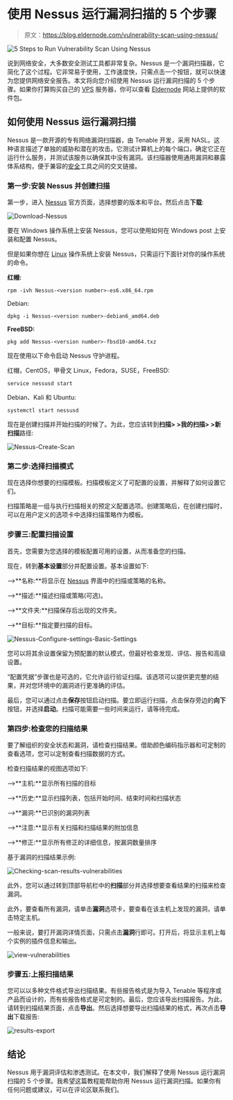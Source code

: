 # 使用 Nessus 运行漏洞扫描的 5 个步骤

> 原文：<https://blog.eldernode.com/vulnerability-scan-using-nessus/>

![5 Steps to Run Vulnerability Scan Using Nessus](img/84e455cfb4a8f7bc0f7aca1189dc5836.png)

说到网络安全，大多数安全测试工具都非常复杂。Nessus 是一个漏洞扫描器，它简化了这个过程。它非常易于使用，工作速度快，只需点击一个按钮，就可以快速为您提供网络安全报告。本文将向您介绍使用 Nessus 运行漏洞扫描的 5 个步骤。如果你打算购买自己的 [VPS](https://eldernode.com/vps/) 服务器，你可以查看 [Eldernode](https://eldernode.com/) 网站上提供的软件包。

## **如何使用 Nessus** 运行漏洞扫描

Nessus 是一款开源的专有网络漏洞扫描器，由 Tenable 开发，采用 NASL。这种语言描述了单独的威胁和潜在的攻击。它测试计算机上的每个端口，确定它正在运行什么服务，并测试该服务以确保其中没有漏洞。该扫描器使用通用漏洞和暴露体系结构，便于兼容的[安全](https://blog.eldernode.com/tag/security/)工具之间的交叉链接。

### **第一步:安装 Nessus 并创建扫描**

第一步，进入 [Nessus](https://www.tenable.com/downloads/nessus?loginAttempted=true) 官方页面，选择想要的版本和平台。然后点击**下载**:

![Download-Nessus](img/a01b944fa66bddcbf22317a673899818.png)

要在 Windows 操作系统上安装 Nessus，您可以使用如何在 Windows post 上安装和配置 Nessus。

但是如果你想在 [Linux](https://blog.eldernode.com/tag/linux/) 操作系统上安装 Nessus，只需运行下面针对你的操作系统的命令。

**红帽:**

```
rpm -ivh Nessus-<version number>-es6.x86_64.rpm
```

Debian:

```
dpkg -i Nessus-<version number>-debian6_amd64.deb
```

**FreeBSD:**

```
pkg add Nessus-<version number>-fbsd10-amd64.txz
```

现在使用以下命令启动 Nessus 守护进程。

红帽，CentOS，甲骨文 Linux，Fedora，SUSE，FreeBSD:

```
service nessusd start
```

Debian、Kali 和 Ubuntu:

```
systemctl start nessusd
```

现在是创建扫描并开始扫描的时候了。为此，您应该转到**扫描> >我的扫描> >新扫描**路径:

![Nessus-Create-Scan](img/1df77b01b1bccad6477085820e3ee791.png)

### **第二步:选择扫描模式**

现在选择你想要的扫描模板。扫描模板定义了可配置的设置，并解释了如何设置它们。

扫描策略是一组与执行扫描相关的预定义配置选项。创建策略后，在创建扫描时，可以在用户定义的选项卡中选择扫描策略作为模板。

### **步骤三:配置扫描设置**

首先，您需要为您选择的模板配置可用的设置，从而准备您的扫描。

现在，转到**基本设置**部分并配置设置。基本设置如下:

–>**名称:**将显示在 [Nessus](https://blog.eldernode.com/install-and-configure-nessus-on-debian/) 界面中的扫描或策略的名称。

–>**描述:**描述扫描或策略(可选)。

–>**文件夹:**扫描保存后出现的文件夹。

–>**目标:**指定要扫描的目标。

![Nessus-Configure-settings-Basic-Settings](img/7ff3098120468435df20873150845cd0.png)

您可以将其余设置保留为预配置的默认模式，但最好检查发现、评估、报告和高级设置。

“配置凭据”步骤也是可选的，它允许运行验证扫描。该选项可以提供更完整的结果，并对您环境中的漏洞进行更准确的评估。

最后，您可以通过点击**保存**按钮启动扫描。要立即运行扫描，点击保存旁边的**向下**按钮，并选择**启动**。扫描可能需要一些时间来运行，请等待完成。

### **第四步:检查您的扫描结果**

要了解组织的安全状态和漏洞，请检查扫描结果。借助颜色编码指示器和可定制的查看选项，您可以定制查看扫描数据的方式。

检查扫描结果的视图选项如下:

–>**主机:**显示所有扫描的目标

–>**历史:**显示扫描列表，包括开始时间、结束时间和扫描状态

–>**漏洞:**已识别的漏洞列表

–>**注意:**显示有关扫描和扫描结果的附加信息

–>**修正:**显示所有修正的详细信息，按漏洞数量排序

基于漏洞的扫描结果示例:

![Checking-scan-results-vulnerabilities](img/e735baa99f569becca60a9e89c1867c2.png)

此外，您可以通过转到顶部导航栏中的**扫描**部分并选择想要查看结果的扫描来检查漏洞。

此外，要查看所有漏洞，请单击**漏洞**选项卡，要查看在该主机上发现的漏洞，请单击特定主机。

一般来说，要打开漏洞详情页面，只需点击**漏洞**行即可。打开后，将显示主机上每个实例的插件信息和输出。

![view-vulnerabilities](img/0978498cf977b1f4f6957e05d9077bf1.png)

### **步骤五:上报扫描结果**

您可以以多种文件格式导出扫描结果。有些报告格式是为导入 Tenable 等程序或产品而设计的，而有些报告格式是可定制的。最后，您应该导出扫描报告。为此，请转到扫描结果页面，点击**导出**。然后选择想要导出扫描结果的格式，再次点击**导出**下载报告:

![results-export](img/b8759c38f15e21aa0fcce5adae99a22d.png)

## 结论

Nessus 用于漏洞评估和渗透测试。在本文中，我们解释了使用 Nessus 运行漏洞扫描的 5 个步骤。我希望这篇教程能帮助你用 Nessus 运行漏洞扫描。如果你有任何问题或建议，可以在评论区联系我们。
